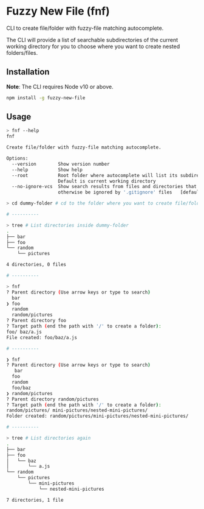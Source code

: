 # Fuzzy New File (fnf)

CLI to create file/folder with fuzzy-file matching autocomplete.

The CLI will provide a list of searchable subdirectories of the current working directory for you to choose where you want to create nested folders/files.

## Installation

**Note**: The CLI requires Node v10 or above.

```bash
npm install -g fuzzy-new-file
```

## Usage

```bash
> fnf --help
fnf

Create file/folder with fuzzy-file matching autocomplete.

Options:
  --version        Show version number                                 [boolean]
  --help           Show help                                           [boolean]
  --root           Root folder where autocomplete will list its subdirectories.
                   Default is current working directory
  --no-ignore-vcs  Show search results from files and directories that would
                   otherwise be ignored by '.gitignore' files   [default: false]
```

```bash
> cd dummy-folder # cd to the folder where you want to create file/folder inside

# ----------

> tree # List directories inside dummy-folder
.
├── bar
├── foo
└── random
    └── pictures

4 directories, 0 files

# ----------

> fnf
? Parent directory (Use arrow keys or type to search)
  bar
❯ foo
  random
  random/pictures
? Parent directory foo
? Target path (end the path with '/' to create a folder):
foo/ baz/a.js
File created: foo/baz/a.js

# ----------

❯ fnf
? Parent directory (Use arrow keys or type to search)
   bar
  foo
  random
  foo/baz
❯ random/pictures
? Parent directory random/pictures
? Target path (end the path with '/' to create a folder):
random/pictures/ mini-pictures/nested-mini-pictures/
Folder created: random/pictures/mini-pictures/nested-mini-pictures/

# ----------

> tree # List directories again
.
├── bar
├── foo
│   └── baz
│       └── a.js
└── random
    └── pictures
        └── mini-pictures
            └── nested-mini-pictures

7 directories, 1 file
```
